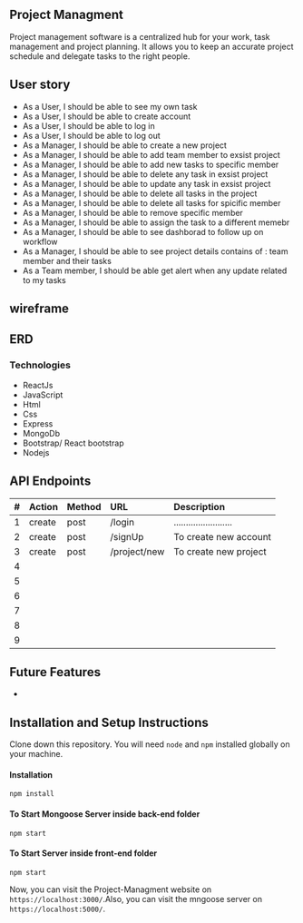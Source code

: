## Project Managment
Project management software is a centralized hub for your work, task management and project planning. 
It allows you to keep an accurate project schedule and delegate tasks to the right people.

## User story
- As a User, I should be able to see my own task
- As a User, I should be able to create account
- As a User, I should be able to log in
- As a User, I should be able to log out
- As a Manager, I should be able to create a new project
- As a Manager, I should be able to add team member to exsist project
- As a Manager, I should be able to add new tasks to specific member
- As a Manager, I should be able to delete any task in exsist project
- As a Manager, I should be able to update any task in exsist project
- As a Manager, I should be able to delete all tasks in the project
- As a Manager, I should be able to delete all tasks for spicific member
- As a Manager, I should be able to remove specific member
- As a Manager, I should be able to assign the task to a different memebr
- As a Manager, I should be able to see dashborad to follow up on workflow
- As a Manager, I should be able to see project details contains of : team member and their tasks
- As a Team member, I should be able get alert when any update related to my tasks

## wireframe

## ERD

### Technologies
- ReactJs
- JavaScript 
- Html
- Css
- Express
- MongoDb
- Bootstrap/ React bootstrap
- Nodejs

## API Endpoints

| #  |  Action  |  Method |  URL  |  Description  |
| :------------ | :------------ | :------------ | :------------ | :------------ |
|  1|  create |post  |   /login |  ........................|
|   2|  create | post  |/signUp   | To create new account|
|   3|   create |post  |/project/new   | To create new project |
|   4|    |   |   | |
|   5|    |   |   | |
|   6|    |   |   | |
|   7|    |   |   | |
|   8|    |   |   | |
|  9|    |   |   | |

## Future Features
- 
## Installation and Setup Instructions
Clone down this repository. You will need `node` and `npm` installed globally on your machine.

#### Installation
`npm install`

#### To Start Mongoose Server inside back-end folder
`npm start`

#### To Start Server inside front-end folder
`npm start`

Now, you can visit the Project-Managment website on `https://localhost:3000/`.Also, you can visit the mngoose server on `https://localhost:5000/`.

